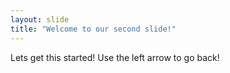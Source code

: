 ```yaml
---
layout: slide
title: "Welcome to our second slide!"
---
```

Lets get this started!
Use the left arrow to go back!
